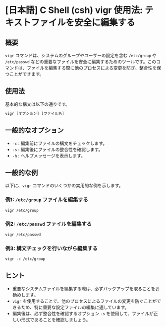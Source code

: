 # [日本語] C Shell (csh) vigr 使用法: テキストファイルを安全に編集する

## 概要
`vigr` コマンドは、システムのグループやユーザーの設定を含む `/etc/group` や `/etc/passwd` などの重要なファイルを安全に編集するためのツールです。このコマンドは、ファイルを編集する際に他のプロセスによる変更を防ぎ、整合性を保つことができます。

## 使用法
基本的な構文は以下の通りです。

```csh
vigr [オプション] [ファイル名]
```

## 一般的なオプション
- `-c` : 編集前にファイルの構文をチェックします。
- `-s` : 編集後にファイルの整合性を確認します。
- `-h` : ヘルプメッセージを表示します。

## 一般的な例
以下に、`vigr` コマンドのいくつかの実用的な例を示します。

### 例1: `/etc/group` ファイルを編集する
```csh
vigr /etc/group
```

### 例2: `/etc/passwd` ファイルを編集する
```csh
vigr /etc/passwd
```

### 例3: 構文チェックを行いながら編集する
```csh
vigr -c /etc/group
```

## ヒント
- 重要なシステムファイルを編集する際は、必ずバックアップを取ることをお勧めします。
- `vigr` を使用することで、他のプロセスによるファイルの変更を防ぐことができるため、特に重要な設定ファイルの編集に適しています。
- 編集後は、必ず整合性を確認するオプション `-s` を使用して、ファイルが正しい形式であることを確認しましょう。